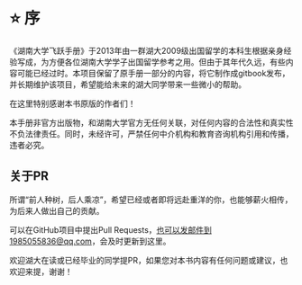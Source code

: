 # ⭐ 序

《湖南大学飞跃手册》于2013年由一群湖大2009级出国留学的本科生根据亲身经验写成，为方便各位湖南大学学子出国留学参考之用。但由于其年代久远，有些内容可能已经过时。本项目保留了原手册一部分的内容，将它制作成gitbook发布，并长期维护该项目，希望能给未来的湖大同学带来一些微小的帮助。

在这里特别感谢本书原版的作者们！

本手册非官方出版物，和湖南大学官方无任何关联，对任何内容的合法性和真实性不负法律责任。同时，未经许可，严禁任何中介机构和教育咨询机构引用和传播，违者必究。

## &#x20;关于PR

所谓“前人种树，后人乘凉”，希望已经或者即将远赴重洋的你，也能够薪火相传，为后来人做出自己的贡献。

可以在GitHub项目中提出Pull Requests，也可以发邮件到1985055836@qq.com，会及时更新到这里。

欢迎湖大在读或已经毕业的同学提PR，如果您对本书内容有任何问题或建议，也欢迎来提，谢谢！

##
